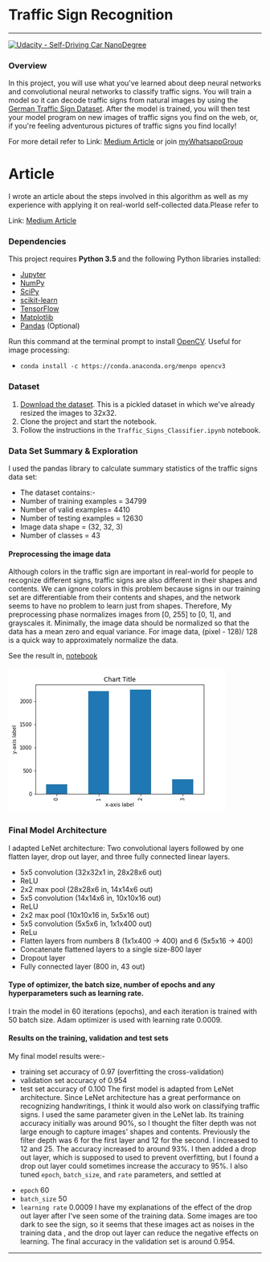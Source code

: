 # **Traffic Sign Recognition** 

---
[![Udacity - Self-Driving Car NanoDegree](https://s3.amazonaws.com/udacity-sdc/github/shield-carnd.svg)](http://www.udacity.com/drive)
### Overview

In this project, you will use what you've learned about deep neural networks and convolutional neural networks to classify traffic signs. You will train a model so it can decode traffic signs from natural images by using the [German Traffic Sign Dataset](http://benchmark.ini.rub.de/?section=gtsrb&subsection=dataset). After the model is trained, you will then test your model program on new images of traffic signs you find on the web, or, if you're feeling adventurous pictures of traffic signs you find locally!

For more detail refer to Link: [Medium Article](https://medium.com/@garvtambi05/self-driving-car-traffic-sign-classifier-udacity-p3-677889288127) or join [myWhatsappGroup](https://chat.whatsapp.com/LEO0HxBQd3BBkG54veH00H)


# Article
I wrote an article about the steps involved in this algorithm as well as my experience with applying it on real-world self-collected data.Please refer to  

Link: [Medium Article](https://medium.com/@garvtambi05/self-driving-car-traffic-sign-classifier-udacity-p3-677889288127)

### Dependencies

This project requires **Python 3.5** and the following Python libraries installed:

- [Jupyter](http://jupyter.org/)
- [NumPy](http://www.numpy.org/)
- [SciPy](https://www.scipy.org/)
- [scikit-learn](http://scikit-learn.org/)
- [TensorFlow](http://tensorflow.org)
- [Matplotlib](http://matplotlib.org/)
- [Pandas](http://pandas.pydata.org/) (Optional)

Run this command at the terminal prompt to install [OpenCV](http://opencv.org/). Useful for image processing:

- `conda install -c https://conda.anaconda.org/menpo opencv3`

### Dataset

1. [Download the dataset](https://d17h27t6h515a5.cloudfront.net/topher/2016/November/581faac4_traffic-signs-data/traffic-signs-data.zip). This is a pickled dataset in which we've already resized the images to 32x32.
2. Clone the project and start the notebook.
3. Follow the instructions in the `Traffic_Signs_Classifier.ipynb` notebook.


[//]: # (Image References)

[image1]: ./examples/visualization.jpg "Visualization"
[image2]: ./examples/grayscale.jpg "Grayscaling"
[image3]: ./examples/random_noise.jpg "Random Noise"
[image4]: ./examples/placeholder.png "Traffic Sign 1"
[image5]: ./examples/placeholder.png "Traffic Sign 2"
[image6]: ./examples/placeholder.png "Traffic Sign 3"
[image7]: ./examples/placeholder.png "Traffic Sign 4"
[image8]: ./examples/placeholder.png "Traffic Sign 5"

### Data Set Summary & Exploration

I used the pandas library to calculate summary statistics of the traffic
signs data set:

* The dataset contains:-
* Number of training examples = 34799
* Number of valid examples= 4410
* Number of testing examples = 12630
* Image data shape = (32, 32, 3)
* Number of classes = 43

#### Preprocessing the image data

Although colors in the traffic sign are important in real-world for
people to recognize different signs, traffic signs are also different
in their shapes and contents. We can ignore colors in this problem
because signs in our training set are differentiable from their
contents and shapes, and the network seems to have no problem to learn
just from shapes.
Therefore, My preprocessing phase normalizes images from [0, 255] to
[0, 1], and grayscales it.
Minimally, the image data should be normalized so that the data has a mean zero and equal variance. For image data, (pixel - 128)/ 128 is a quick way to approximately normalize the data.

See the result in, [notebook](https://github.com/GarvTambi/Udacity-Self-Driving-Car/blob/master/CarND-Traffic-Sign-Classifier-Project/Traffic_Sign_Classifier.ipynb)

![alt text][image1]

### Final Model Architecture

I adapted LeNet architecture: Two convolutional layers followed by one
flatten layer, drop out layer, and three fully connected linear
layers.

* 5x5 convolution (32x32x1 in, 28x28x6 out)
* ReLU
* 2x2 max pool (28x28x6 in, 14x14x6 out)
* 5x5 convolution (14x14x6 in, 10x10x16 out)
* ReLU
* 2x2 max pool (10x10x16 in, 5x5x16 out)
* 5x5 convolution (5x5x6 in, 1x1x400 out)
* ReLu
* Flatten layers from numbers 8 (1x1x400 -> 400) and 6 (5x5x16 -> 400)
* Concatenate flattened layers to a single size-800 layer
* Dropout layer
* Fully connected layer (800 in, 43 out)

#### Type of optimizer, the batch size, number of epochs and any hyperparameters such as learning rate.

I train the model in 60 iterations (epochs), and each iteration is
trained with 50 batch size. Adam optimizer is used with learning rate
0.0009.


#### Results on the training, validation and test sets

My final model results were:-
* training set accuracy of 0.97 (overfitting the cross-validation)
* validation set accuracy of 0.954
* test set accuracy of 0.100
The first model is adapted from LeNet architecture. Since LeNet
architecture has a great performance on recognizing handwritings, I
think it would also work on classifying traffic signs.
I used the same parameter given in the LeNet lab. Its training accuracy
initially was around 90%, so I thought the filter depth was not large
enough to capture images' shapes and contents. Previously the filter
depth was 6 for the first layer and 12 for the second. I increased
to 12 and 25. The accuracy increased to around 93%.
I then added a drop out layer, which is supposed to used to prevent
overfitting, but I found a drop out layer could sometimes increase the
accuracy to 95%.
I also tuned `epoch`, `batch_size`, and `rate` parameters, and settled at
- `epoch` 60
- `batch_size` 50
- `learning rate` 0.0009
I have my explanations of the effect of the drop out layer after I've
seen some of the training data. Some images are too dark to see the
sign, so it seems that these images act as noises in the training data
, and the drop out layer can reduce the negative effects on learning.
The final accuracy in the validation set is around 0.954.

---
